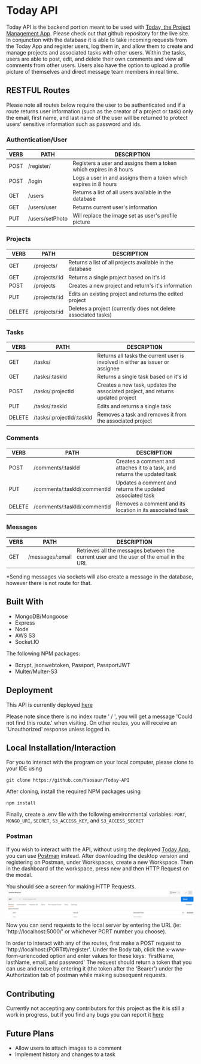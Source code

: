 # Today API

Today API is the backend portion meant to be used with [Today, the Project Management App](https://github.com/Yaosaur/Today). Please check out that github repository for the live site. In conjunction with the database it is able to take incoming requests from the Today App and register users, log them in, and allow them to create and manage projects and associated tasks with other users. Within the tasks, users are able to post, edit, and delete their own comments and view all comments from other users. Users also have the option to upload a profile picture of themselves and direct message team members in real time.

## RESTFUL Routes

Please note all routes below require the user to be authenticated and if a route returns user information (such as the creator of a project or task) only the email, first name, and last name of the user will be returned to protect users' sensitive information such as password and ids.

### Authentication/User

| VERB | PATH            | DESCRIPTION                                                        |
| ---- | --------------- | ------------------------------------------------------------------ |
| POST | /register/      | Registers a user and assigns them a token which expires in 8 hours |
| POST | /login          | Logs a user in and assigns them a token which expires in 8 hours   |
| GET  | /users          | Returns a list of all users available in the database              |
| GET  | /users/user     | Returns current user's information                                 |
| PUT  | /users/setPhoto | Will replace the image set as user's profile picture               |

### Projects

| VERB   | PATH          | DESCRIPTION                                                    |
| ------ | ------------- | -------------------------------------------------------------- |
| GET    | /projects/    | Returns a list of all projects available in the database       |
| GET    | /projects/:id | Returns a single project based on it's id                      |
| POST   | /projects     | Creates a new project and return's it's information            |
| PUT    | /projects/:id | Edits an existing project and returns the edited project       |
| DELETE | /projects/:id | Deletes a project (currently does not delete associated tasks) |

### Tasks

| VERB   | PATH                      | DESCRIPTION                                                                     |
| ------ | ------------------------- | ------------------------------------------------------------------------------- |
| GET    | /tasks/                   | Returns all tasks the current user is involved in either as issuer or assignee  |
| GET    | /tasks/:taskId            | Returns a single task based on it's id                                          |
| POST   | /tasks/:projectId         | Creates a new task, updates the associated project, and returns updated project |
| PUT    | /tasks/:taskId            | Edits and returns a single task                                                 |
| DELETE | /tasks/:projectId/:taskId | Removes a task and removes it from the associated project                       |

### Comments

| VERB   | PATH                         | DESCRIPTION                                                               |
| ------ | ---------------------------- | ------------------------------------------------------------------------- |
| POST   | /comments/:taskId            | Creates a comment and attaches it to a task, and returns the updated task |
| PUT    | /comments/:taskId/:commentId | Updates a comment and returns the updated associated task                 |
| DELETE | /comments/:taskId/:commentId | Removes a comment and its location in its associated task                 |

### Messages

| VERB | PATH             | DESCRIPTION                                                                              |
| ---- | ---------------- | ---------------------------------------------------------------------------------------- |
| GET  | /messages/:email | Retrieves all the messages between the current user and the user of the email in the URL |

\*Sending messages via sockets will also create a message in the database, however there is not route for that.

## Built With

- MongoDB/Mongoose
- Express
- Node
- AWS S3
- Socket.IO

The following NPM packages:

- Bcrypt, jsonwebtoken, Passport, PassportJWT
- Multer/Multer-S3

## Deployment

This API is currently deployed [here](https://today-project-backend.herokuapp.com/)

Please note since there is no index route ' / ', you will get a message 'Could not find this route.' when visiting. On other routes, you will receive an 'Unauthorized' response unless logged in.

## Local Installation/Interaction

For you to interact with the program on your local computer, please clone to your IDE using

```
git clone https://github.com/Yaosaur/Today-API
```

After cloning, install the required NPM packages using

```
npm install
```

Finally, create a .env file with the following environmental variables: `PORT`, `MONGO_URI`, `SECRET`, `S3_ACCESS_KEY`, and `S3_ACCESS_SECRET`

### Postman

If you wish to interact with the API, without using the deployed [Today App](https://today-pm.herokuapp.com/), you can use [Postman](https://www.postman.com/) instead. After downloading the desktop version and registering on Postman, under Workspaces, create a new Workspace. Then in the dashboard of the workspace, press new and then HTTP Request on the modal.

You should see a screen for making HTTP Requests. ![HTTP requests](./Postman.JPG)
Now you can send requests to the local server by entering the URL (ie: 'http://localhost:5000/' or whichever PORT number you choose).

In order to interact with any of the routes, first make a POST request to 'http://localhost:(PORT#)/register'.
Under the Body tab, click the x-www-form-urlencoded option and enter values for these keys: 'firstName, lastName, email, and password'
The request should return a token that you can use and reuse by entering it (the token after the 'Bearer') under the Authorization tab of postman while making subsequent requests.

## Contributing

Currently not accepting any contributors for this project as the it is still a work in progress, but if you find any bugs you can report it [here](https://github.com/Yaosaur/Today-API/issues)

## Future Plans

- Allow users to attach images to a comment
- Implement history and changes to a task

